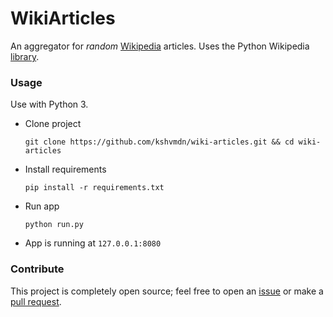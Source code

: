 # WikiArticles
An aggregator for _random_ [Wikipedia](http://wikipedia.org) articles. Uses the Python Wikipedia [library](https://wikipedia.readthedocs.org/en/latest/).

### Usage

Use with Python 3.

+ Clone project

  ```
  git clone https://github.com/kshvmdn/wiki-articles.git && cd wiki-articles
  ```
  
+ Install requirements
  
  ```
  pip install -r requirements.txt
  ```

+ Run app

  ```
  python run.py
  ```

+ App is running at `127.0.0.1:8080`

### Contribute

This project is completely open source; feel free to open an [issue](https://github.com/kshvmdn/wiki-articles/issues) or make a [pull request](https://github.com/kshvmdn/wiki-articles/pulls).
